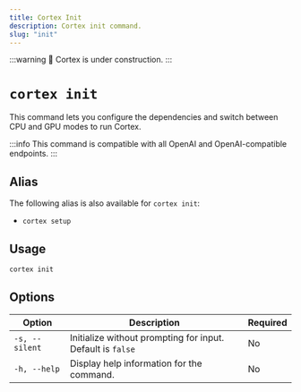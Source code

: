 ```yaml
---
title: Cortex Init
description: Cortex init command.
slug: "init"
---
```


:::warning
🚧 Cortex is under construction.
:::

# `cortex init`
This command lets you configure the dependencies and switch between CPU and GPU modes to run Cortex.

:::info
This command is compatible with all OpenAI and OpenAI-compatible endpoints.
:::

## Alias

The following alias is also available for `cortex init`:

- `cortex setup`

## Usage

```bash
cortex init
```

## Options

| Option            | Description                              | Required |
|-------------------|------------------------------------------|-------------------|
| `-s, --silent`      |  Initialize without prompting for input. Default is `false`                  | No         |
| `-h, --help`      | Display help information for the command.                  | No         |
